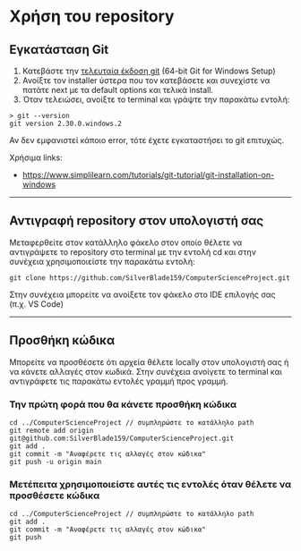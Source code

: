 # Χρήση του repository

## Εγκατάσταση Git

1. Κατεβάστε την [τελευταία έκδοση git](https://git-scm.com/downloads) (64-bit Git for Windows Setup)
2. Ανοίξτε τον installer ύστερα που τον κατεβάσετε και συνεχίστε να πατάτε next με τα default options και τελικά install.
3. Όταν τελειώσει, ανοίξτε το terminal και γράψτε την παρακάτω εντολή:

```console
> git --version
git version 2.30.0.windows.2
```

Αν δεν εμφανιστεί κάποιο error, τότε έχετε εγκαταστήσει το git επιτυχώς.

Χρήσιμα links:

- https://www.simplilearn.com/tutorials/git-tutorial/git-installation-on-windows

---

## Αντιγραφή repository στον υπολογιστή σας

Μεταφερθείτε στον κατάλληλο φάκελο στον οποίο θέλετε να αντιγράψετε το repository στο terminal με την εντολή cd και στην συνέχεια χρησιμοποιείστε την παρακάτω εντολή:

```
git clone https://github.com/SilverBlade159/ComputerScienceProject.git
```

Στην συνέχεια μπορείτε να ανοίξετε τον φάκελο στο IDE επιλογής σας (π.χ. VS Code)

---

## Προσθήκη κώδικα

Μπορείτε να προσθέσετε ότι αρχεία θέλετε locally στον υπολογιστή σας ή να κάνετε αλλαγές στον κωδικά. Στην συνέχεια ανοίγετε το terminal και αντιγράφετε τις παρακάτω εντολές γραμμή προς γραμμή.

### Την πρώτη φορά που θα κάνετε προσθήκη κώδικα

```
cd ../ComputerScienceProject // συμπληρώστε το κατάλληλο path
git remote add origin git@github.com:SilverBlade159/ComputerScienceProject.git
git add .
git commit -m "Αναφέρετε τις αλλαγές στον κώδικα"
git push -u origin main
```

### Μετέπειτα χρησιμοποιείστε αυτές τις εντολές όταν θέλετε να προσθέσετε κώδικα

```
cd ../ComputerScienceProject // συμπληρώστε το κατάλληλο path
git add .
git commit -m "Αναφέρετε τις αλλαγές στον κώδικα"
git push
```
